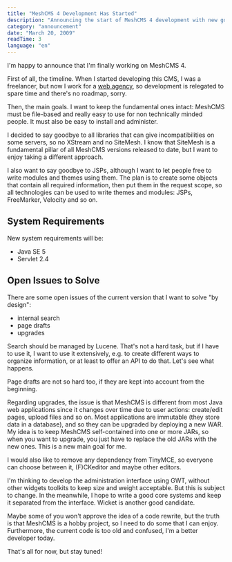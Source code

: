 ```yaml
---
title: "MeshCMS 4 Development Has Started"
description: "Announcing the start of MeshCMS 4 development with new goals including removing library dependencies, supporting multiple templating technologies, and implementing search, drafts, and easier upgrades."
category: "announcement"
date: "March 20, 2009"
readTime: 3
language: "en"
---
```


I'm happy to announce that I'm finally working on MeshCMS 4.

First of all, the timeline. When I started developing this CMS, I was a freelancer, but now I work for a [web agency](http://www.arscolor.com/), so development is relegated to spare time and there's no roadmap, sorry.

Then, the main goals. I want to keep the fundamental ones intact: MeshCMS must be file-based and really easy to use for non technically minded people. It must also be easy to install and administer.

I decided to say goodbye to all libraries that can give incompatibilities on some servers, so no XStream and no SiteMesh. I know that SiteMesh is a fundamental pillar of all MeshCMS versions released to date, but I want to enjoy taking a different approach.

I also want to say goodbye to JSPs, although I want to let people free to write modules and themes using them. The plan is to create some objects that contain all required information, then put them in the request scope, so all technologies can be used to write themes and modules: JSPs, FreeMarker, Velocity and so on.

## System Requirements

New system requirements will be:

- Java SE 5
- Servlet 2.4

## Open Issues to Solve

There are some open issues of the current version that I want to solve "by design":

- internal search
- page drafts
- upgrades

Search should be managed by Lucene. That's not a hard task, but if I have to use it, I want to use it extensively, e.g. to create different ways to organize information, or at least to offer an API to do that. Let's see what happens.

Page drafts are not so hard too, if they are kept into account from the beginning.

Regarding upgrades, the issue is that MeshCMS is different from most Java web applications since it changes over time due to user actions: create/edit pages, upload files and so on. Most applications are immutable (they store data in a database), and so they can be upgraded by deploying a new WAR. My idea is to keep MeshCMS self-contained into one or more JARs, so when you want to upgrade, you just have to replace the old JARs with the new ones. This is a new main goal for me.

I would also like to remove any dependency from TinyMCE, so everyone can choose between it, (F)CKeditor and maybe other editors.

I'm thinking to develop the administration interface using GWT, without other widgets toolkits to keep size and weight acceptable. But this is subject to change. In the meanwhile, I hope to write a good core systems and keep it separated from the interface. Wicket is another good candidate.

Maybe some of you won't approve the idea of a code rewrite, but the truth is that MeshCMS is a hobby project, so I need to do some that I can enjoy. Furthermore, the current code is too old and confused, I'm a better developer today.

That's all for now, but stay tuned!
